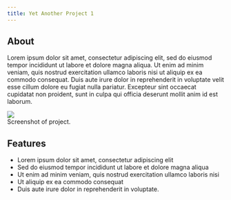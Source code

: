 ```yaml
---
title: Yet Another Project 1
---
```


## About

Lorem ipsum dolor sit amet, consectetur adipiscing elit, sed do eiusmod tempor incididunt ut labore et dolore magna aliqua. Ut enim ad minim veniam, quis nostrud exercitation ullamco laboris nisi ut aliquip ex ea commodo consequat. Duis aute irure dolor in reprehenderit in voluptate velit esse cillum dolore eu fugiat nulla pariatur. Excepteur sint occaecat cupidatat non proident, sunt in culpa qui officia deserunt mollit anim id est laborum.

<div class="card mb-3">
    <img class="card-img-top" src = "http://via.placeholder.com/900x250/20c997/ffffff?text=screenshot"/>
    <div class="card-body bg-light">
        <div class="card-text">Screenshot of project.</div>
    </div>
</div>

## Features

- Lorem ipsum dolor sit amet, consectetur adipiscing elit
- Sed do eiusmod tempor incididunt ut labore et dolore magna aliqua
- Ut enim ad minim veniam, quis nostrud exercitation ullamco laboris nisi
- Ut aliquip ex ea commodo consequat
- Duis aute irure dolor in reprehenderit in voluptate.

